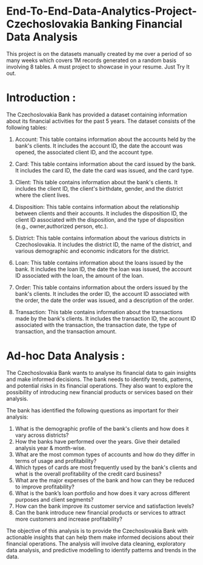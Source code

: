# End-To-End-Data-Analytics-Project-Czechoslovakia Banking Financial Data Analysis
This project is on the datasets manually created by me over a period of so many weeks which covers 1M records generated on a random basis involving 8 tables. A must project to showcase in your resume. Just Try It out.

# Introduction : 

The Czechoslovakia Bank has provided a dataset containing information about its financial activities for the past 5 years. The dataset consists of the following tables:

1. Account: This table contains information about the accounts held by the bank's clients. It includes the account ID, the date the account was opened,
the associated client ID, and the account type.

2. Card: This table contains information about the card issued by the bank. It includes the card ID, the date the card was issued, and the card type.

3. Client: This table contains information about the bank's clients. It includes the client ID, the client's birthdate, gender, and the district where the client
lives.

4. Disposition: This table contains information about the relationship between clients and their accounts. It includes the disposition ID, the client ID
associated with the disposition, and the type of disposition (e.g., owner,authorized person, etc.).

5. District: This table contains information about the various districts in Czechoslovakia. It includes the district ID, the name of the district, and
various demographic and economic indicators for the district.

6. Loan: This table contains information about the loans issued by the bank. It includes the loan ID, the date the loan was issued, the account ID associated with the loan, the amount of the loan.

7. Order: This table contains information about the orders issued by the bank's clients. It includes the order ID, the account ID associated with the order, the
date the order was issued, and a description of the order.

8. Transaction: This table contains information about the transactions made by the bank's clients. It includes the transaction ID, the account ID associated with the transaction, the transaction date, the type of transaction, and the transaction amount.

# Ad-hoc Data Analysis : 

The Czechoslovakia Bank wants to analyse its financial data to gain insights and make informed decisions. The bank needs to identify trends, patterns, and potential risks in its financial operations. They also want to explore the possibility of introducing new financial products or services based on their analysis.

The bank has identified the following questions as important for their analysis:
1. What is the demographic profile of the bank's clients and how does it vary across
districts?
2. How the banks have performed over the years. Give their detailed analysis year &
month-wise.
3. What are the most common types of accounts and how do they differ in terms of usage
and profitability?
4. Which types of cards are most frequently used by the bank's clients and what is the
overall profitability of the credit card business?
5. What are the major expenses of the bank and how can they be reduced to improve
profitability?
6. What is the bank’s loan portfolio and how does it vary across different purposes and
client segments?
7. How can the bank improve its customer service and satisfaction levels?
8. Can the bank introduce new financial products or services to attract more customers and
increase profitability?

The objective of this analysis is to provide the Czechoslovakia Bank with actionable insights that can help them make informed decisions about their financial operations. The analysis will involve data cleaning, exploratory data analysis, and predictive modelling to identify patterns and trends in the data.
